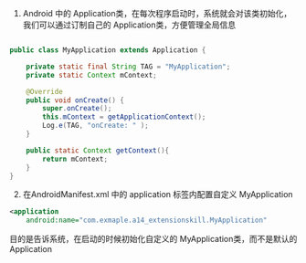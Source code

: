 1. Android 中的 Application类，在每次程序启动时，系统就会对该类初始化，我们可以通过订制自己的 Application类，方便管理全局信息

```java

public class MyApplication extends Application {

    private static final String TAG = "MyApplication";
    private static Context mContext;

    @Override
    public void onCreate() {
        super.onCreate();
        this.mContext = getApplicationContext();
        Log.e(TAG, "onCreate: " );
    }

    public static Context getContext(){
        return mContext;
    }
}


```

2. 在AndroidManifest.xml 中的 application 标签内配置自定义 MyApplication

```xml
<application
    android:name="com.exmaple.a14_extensionskill.MyApplication"
```
目的是告诉系统，在启动的时候初始化自定义的 MyApplication类，而不是默认的Application


